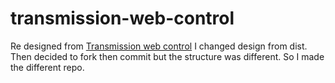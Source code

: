 # transmission-web-control

Re designed from [Transmission web control](https://github.com/ronggang/transmission-web-control, "transmission-web-control")
I changed design from dist. Then decided to fork then commit but the structure was different. So I made the different repo. 
